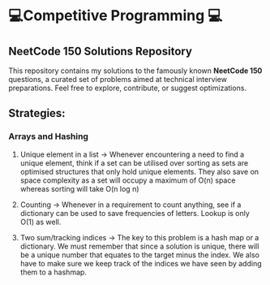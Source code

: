 # 💻Competitive Programming 💻

## NeetCode 150 Solutions Repository

This repository contains my solutions to the famously known **NeetCode 150** questions, a curated set of problems aimed at technical interview preparations. 
Feel free to explore, contribute, or suggest optimizations. 

## Strategies:

### Arrays and Hashing
1. Unique element in a list -> Whenever encountering a need to find a unique element, think if a set can be utilised over sorting as sets are optimised structures that only hold unique elements. They also save on space complexity as a set will occupy a maximum of O(n) space whereas sorting will take O(n log n) 

2. Counting -> Whenever in a requirement to count anything, see if a dictionary can be used to save frequencies of letters. Lookup is only O(1) as well.

3. Two sum/tracking indices -> The key to this problem is a hash map or a dictionary. We must remember that since a solution is unique, there will be a unique number that equates to the target minus the index. We also have to make sure we keep track of the indices we have seen by adding them to a hashmap. 

